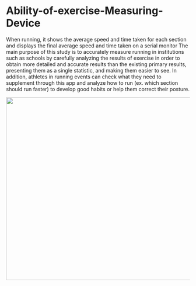 # Ability-of-exercise-Measuring-Device
 When running, it shows the average speed and time taken for each section and displays the final average speed and time taken on a serial monitor The main purpose of this study is to accurately measure running in institutions such as schools by carefully analyzing the results of exercise in order to obtain more detailed and accurate results than the existing primary results, presenting them as a single statistic, and making them easier to see. In addition, athletes in running events can check what they need to supplement through this app and analyze how to run (ex. which section should run faster) to develop good habits or help them correct their posture.


<img src=https://user-images.githubusercontent.com/65767592/160287318-1d2130cf-9578-4f0a-9834-24e248de7f90.png width="900" height="500"/>

